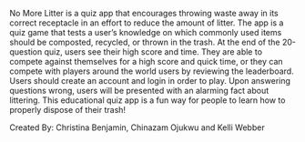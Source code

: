 No More Litter is a quiz app that encourages throwing waste away in its correct receptacle in an effort to reduce the amount of litter. The app is a quiz game that tests a user’s knowledge on which commonly used items should be composted, recycled, or thrown in the trash. At the end of the 20-question quiz, users see their high score and time. They are able to compete against themselves for a high score and quick time, or they can compete with players around the world users by reviewing the leaderboard. Users should create an account and login in order to play. Upon answering questions wrong, users will be presented with an alarming fact about littering. This educational quiz app is a fun way for people to learn how to properly dispose of their trash!


Created By: Christina Benjamin, Chinazam Ojukwu and Kelli Webber
